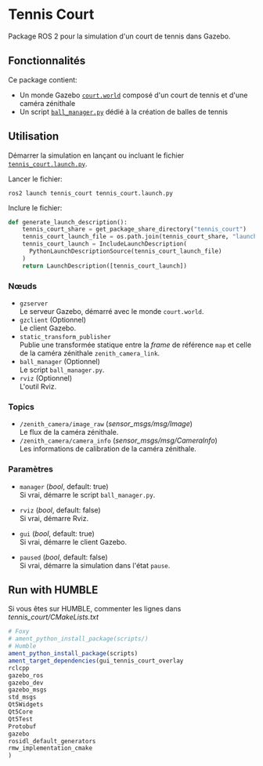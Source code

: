 # Tennis Court

Package ROS 2 pour la simulation d'un court de tennis dans Gazebo.

## Fonctionnalités

Ce package contient:

- Un monde Gazebo [`court.world`](worlds/court.world) composé d'un court de tennis et d'une caméra zénithale
- Un script [`ball_manager.py`](scripts/ball_manager.py) dédié à la création de balles de tennis

## Utilisation

Démarrer la simulation en lançant ou incluant le fichier [`tennis_court.launch.py`](launch/tennis_court.launch.py).

Lancer le fichier:

```shell
ros2 launch tennis_court tennis_court.launch.py
```

Inclure le fichier:

```python
def generate_launch_description():
    tennis_court_share = get_package_share_directory("tennis_court")
    tennis_court_launch_file = os.path.join(tennis_court_share, "launch", "tennis_court.launch.py")
    tennis_court_launch = IncludeLaunchDescription(
      PythonLaunchDescriptionSource(tennis_court_launch_file)
    )
    return LaunchDescription([tennis_court_launch])
```

### Nœuds

- `gzserver`  
  Le serveur Gazebo, démarré avec le monde `court.world`.
- `gzclient` (Optionnel)  
  Le client Gazebo.
- `static_transform_publisher`  
  Publie une transformée statique entre la _frame_ de référence `map` et celle de la caméra zénithale `zenith_camera_link`.
- `ball_manager` (Optionnel)  
  Le script `ball_manager.py`.
- `rviz` (Optionnel)  
  L'outil Rviz.

### Topics

- `/zenith_camera/image_raw` (_sensor_msgs/msg/Image_)  
  Le flux de la caméra zénithale.
- `/zenith_camera/camera_info` (_sensor_msgs/msg/CameraInfo_)  
  Les informations de calibration de la caméra zénithale.

### Paramètres

- `manager` (_bool_, default: true)  
  Si vrai, démarre le script `ball_manager.py`.
- `rviz` (_bool_, default: false)  
  Si vrai, démarre Rviz.

- `gui` (_bool_, default: true)  
  Si vrai, démarre le client Gazebo.
- `paused` (_bool_, default: false)  
  Si vrai, démarre la simulation dans l'état `pause`.

## Run with HUMBLE

Si vous êtes sur HUMBLE, commenter les lignes dans _tennis_court/CMakeLists.txt_

```cmake
# Foxy
# ament_python_install_package(scripts/)
# Humble
ament_python_install_package(scripts)
ament_target_dependencies(gui_tennis_court_overlay
rclcpp
gazebo_ros
gazebo_dev
gazebo_msgs
std_msgs
Qt5Widgets
Qt5Core
Qt5Test
Protobuf
gazebo
rosidl_default_generators
rmw_implementation_cmake
)
```
